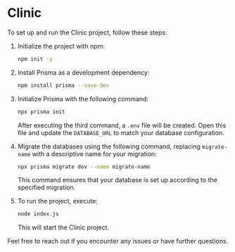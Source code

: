 # Clinic

To set up and run the Clinic project, follow these steps:

1. Initialize the project with npm:

   ```bash
   npm init -y
   ```

2. Install Prisma as a development dependency:

   ```bash
   npm install prisma --save-dev
   ```

3. Initialize Prisma with the following command:

   ```bash
   npx prisma init
   ```

   After executing the third command, a `.env` file will be created. Open this file and update the `DATABASE_URL` to match your database configuration.

4. Migrate the databases using the following command, replacing `migrate-name` with a descriptive name for your migration:

   ```bash
   npx prisma migrate dev --name migrate-name
   ```

   This command ensures that your database is set up according to the specified migration.

5. To run the project, execute:

   ```bash
   node index.js
   ```

   This will start the Clinic project.

Feel free to reach out if you encounter any issues or have further questions.